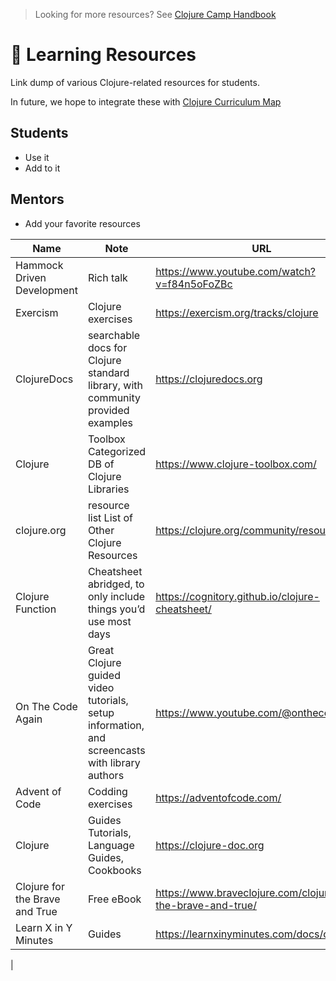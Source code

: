 > Looking for more resources? See [Clojure Camp Handbook](README.md)

# 🔗 Learning Resources

Link dump of various Clojure-related resources for students.

In future, we hope to integrate these with [Clojure Curriculum Map](map.md)

## Students

- Use it
- Add to it

## Mentors

- Add your favorite resources

| Name                           | Note                                                                                          | URL                                                          |
| ------------------------------ | --------------------------------------------------------------------------------------------- | ------------------------------------------------------------ |
| Hammock Driven Development     | Rich talk                                                                                     | https://www.youtube.com/watch?v=f84n5oFoZBc                  |
| Exercism                       | Clojure exercises                                                                             | https://exercism.org/tracks/clojure                          |
| ClojureDocs                    | searchable docs for Clojure standard library, with community provided examples                | https://clojuredocs.org                                      |
| Clojure                        | Toolbox Categorized DB of Clojure Libraries                                                   | https://www.clojure-toolbox.com/                             |
| clojure.org                    | resource list List of Other Clojure Resources                                                 | https://clojure.org/community/resources                      |
| Clojure Function               | Cheatsheet abridged, to only include things you’d use most days                               | https://cognitory.github.io/clojure-cheatsheet/              |
| On The Code Again              | Great Clojure guided video tutorials, setup information, and screencasts with library authors | https://www.youtube.com/@onthecodeagain                      |
| Advent of Code                 | Codding exercises                                                                             | https://adventofcode.com/                                    |
| Clojure                        | Guides Tutorials, Language Guides, Cookbooks                                                  | https://clojure-doc.org                                      |
| Clojure for the Brave and True | Free eBook                                                                                    | https://www.braveclojure.com/clojure-for-the-brave-and-true/ |
| Learn X in Y Minutes           | Guides                                                                                        | https://learnxinyminutes.com/docs/clojure/                   |

|
